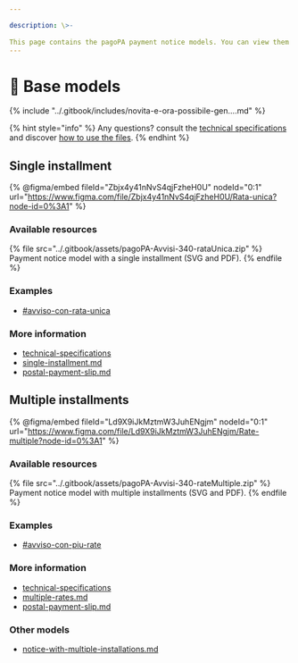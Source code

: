 ```yaml
---

description: \>-  
This page contains the pagoPA payment notice models. You can view them in Figma or download them in SVG format.
---
```


# 📄 Base models

{% include "../.gitbook/includes/novita-e-ora-possibile-gen....md" %}

{% hint style="info" %} Any questions? consult the [technical specifications](../attachment-2/technical-specifications/) and discover [how to use the files](../attachment-2/how-to-use-the-files.md). {% endhint %}

## Single installment

{% @figma/embed fileId="Zbjx4y41nNvS4qjFzheH0U" nodeId="0:1" url="https://www.figma.com/file/Zbjx4y41nNvS4qjFzheH0U/Rata-unica?node-id=0%3A1" %}

### Available resources

{% file src="../.gitbook/assets/pagoPA-Avvisi-340-rataUnica.zip" %} Payment notice model with a single installment (SVG and PDF). {% endfile %}

### Examples

* [#avviso-con-rata-unica](examples.md#avviso-con-rata-unica "mention")

### More information

* [technical-specifications](../attachment-2/technical-specifications/ "mention")
* [single-installment.md](../attachment-2/technical-specifications/payment-data/single-installment.md "mention")
* [postal-payment-slip.md](../attachment-2/technical-specifications/payment-data/postal-payment-slip.md "mention")

## Multiple installments

{% @figma/embed fileId="Ld9X9iJkMztmW3JuhENgjm" nodeId="0:1" url="https://www.figma.com/file/Ld9X9iJkMztmW3JuhENgjm/Rate-multiple?node-id=0%3A1" %}

### Available resources

{% file src="../.gitbook/assets/pagoPA-Avvisi-340-rateMultiple.zip" %} Payment notice model with multiple installments (SVG and PDF). {% endfile %}

### Examples

* [#avviso-con-piu-rate](examples.md#avviso-con-piu-rate "mention")

### More information

* [technical-specifications](../attachment-2/technical-specifications/ "mention")
* [multiple-rates.md](../attachment-2/technical-specifications/payment-data/multiple-rates.md "mention")
* [postal-payment-slip.md](../attachment-2/technical-specifications/payment-data/postal-payment-slip.md "mention")

### Other models

* [notice-with-multiple-installations.md](variants/notice-with-multiple-installations.md "mention")